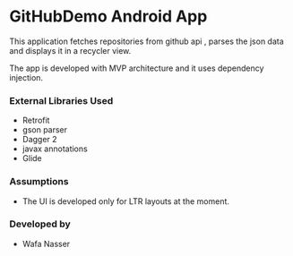 # GitHubDemo Android App

This application fetches repositories from github api , parses the json data and displays it in a recycler view.

The app is developed with MVP architecture and it uses dependency injection.

### External Libraries Used

* Retrofit
* gson parser
* Dagger 2
* javax annotations
* Glide

### Assumptions
* The UI is developed only for LTR layouts at the moment.

### Developed by
* Wafa Nasser
